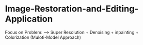 # Image-Restoration-and-Editing-Application
Focus on Problem:
--> Super Resolution + Denoising + inpainting + Colorization (Muloti-Model Approach)
